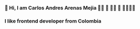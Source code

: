 ### 👋 Hi, I am Carlos Andres Arenas Mejia 👱‍♂️ 🧒 👨‍🦱 🙂 👨‍💻👨‍💻
### I like frontend developer from Colombia 
<!--
**caarenasm/caarenasm** is a ✨ _special_ ✨ repository because its `README.md` (this file) appears on your GitHub profile.

Here are some ideas to get you started:

- 🔭 I’m currently working on ...
- 🌱 I’m currently learning ...
- 👯 I’m looking to collaborate on ...
- 🤔 I’m looking for help with ...
- 💬 Ask me about ...
- 📫 How to reach me: ...
- 😄 Pronouns: ...
- ⚡ Fun fact: ...
-->
